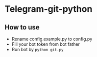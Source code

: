 # Telegram-git-python

## How to use

- Rename config.example.py to config.py
- Fill your bot token from bot father
- Run bot by `python git.py`
